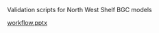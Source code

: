 Validation scripts for North West Shelf BGC models

[workflow.pptx](https://github.com/user-attachments/files/18412488/workflow.pptx)


